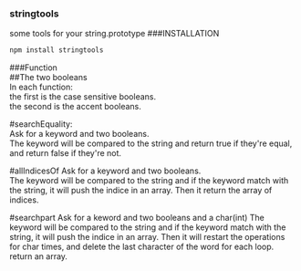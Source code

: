 ### stringtools
some tools for your string.prototype
###INSTALLATION  
```bash  
npm install stringtools  
```

###Function  
##The two booleans  
In each function:  
    the first is the case sensitive booleans.  
    the second is the accent booleans.  

#searchEquality:  
Ask for a keyword and two booleans.  
The keyword will be compared to the string and return true if they're equal, and return false if they're not. 

#allIndicesOf
Ask for a keyword and two booleans.  
The keyword will be compared to the string and if the keyword match with the string, it will push the indice in an array.
Then it return the array of indices.    

#searchpart
Ask for a keword and two booleans and a char(int)
The keyword will be compared to the string and if the keyword match with the string, it will push the indice in an array.
Then it will restart the operations for char times, and delete the last character of the word for each loop.
return an array.  
